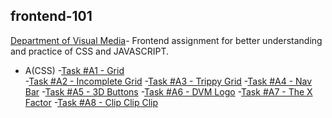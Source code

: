 ## frontend-101

[Department of Visual Media](https://github.com/dvm-bitspilani)- Frontend assignment for better understanding and practice of CSS and JAVASCRIPT.

- A(CSS)
  -[Task #A1 - Grid](https://aaryan01.github.io/frontend-101/A/1.html)
  <br>
  -[Task #A2 - Incomplete Grid](https://aaryan01.github.io/frontend-101/A/2.html)
  -[Task #A3 - Trippy Grid](https://aaryan01.github.io/frontend-101/A/3.html)
  -[Task #A4 - Nav Bar](https://aaryan01.github.io/frontend-101/A/4.html)
  -[Task #A5 - 3D Buttons](https://aaryan01.github.io/frontend-101/A/5.html)
  -[Task #A6 - DVM Logo](https://aaryan01.github.io/frontend-101/A/6.html)
  -[Task #A7 - The X Factor](https://aaryan01.github.io/frontend-101/A/7.html)
  -[Task #A8 - Clip Clip Clip](https://aaryan01.github.io/frontend-101/A/8.html)
